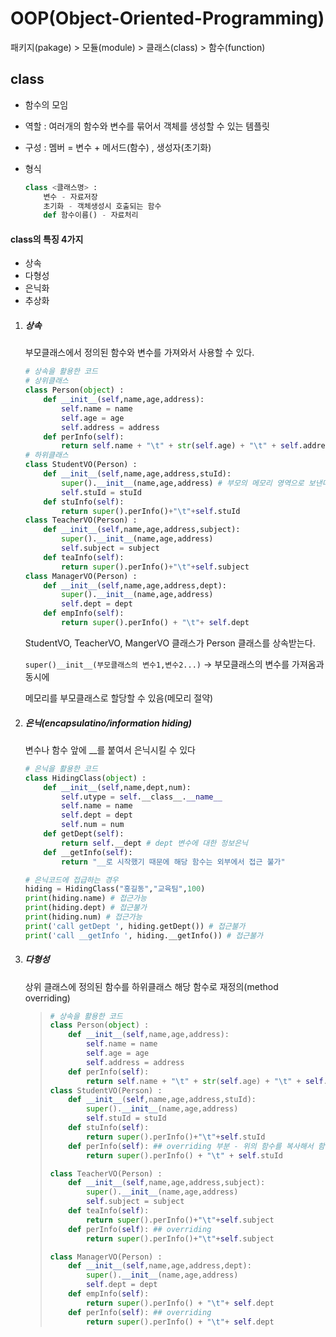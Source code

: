 # OOP(Object-Oriented-Programming)

패키지(pakage) > 모듈(module) > 클래스(class) > 함수(function)



## class

- 함수의 모임

- 역할 : 여러개의 함수와 변수를 묶어서 객체를 생성할 수 있는 템플릿

- 구성 : 멤버 = 변수 + 메서드(함수) , 생성자(초기화)

- 형식

  ```python
  class <클래스명> :
      변수 - 자료저장
      초기화 - 객체생성시 호출되는 함수
      def 함수이름() - 자료처리
  ```

   

#### class의 특징 4가지

- 상속
- 다형성
- 은닉화
- 추상화



1. ##### 상속

   부모클래스에서 정의된 함수와 변수를 가져와서 사용할 수 있다.

   ```python
   # 상속을 활용한 코드
   # 상위클래스
   class Person(object) :
       def __init__(self,name,age,address):
           self.name = name
           self.age = age
           self.address = address
       def perInfo(self):
           return self.name + "\t" + str(self.age) + "\t" + self.address
   # 하위클래스 
   class StudentVO(Person) :
       def __init__(self,name,age,address,stuId):
           super().__init__(name,age,address) # 부모의 메모리 영역으로 보낸다
           self.stuId = stuId
       def stuInfo(self):
           return super().perInfo()+"\t"+self.stuId
   class TeacherVO(Person) :
       def __init__(self,name,age,address,subject):
           super().__init__(name,age,address)
           self.subject = subject
       def teaInfo(self):
           return super().perInfo()+"\t"+self.subject
   class ManagerVO(Person) :
       def __init__(self,name,age,address,dept):
           super().__init__(name,age,address)
           self.dept = dept
       def empInfo(self):
           return super().perInfo() + "\t"+ self.dept
   ```

   StudentVO, TeacherVO, MangerVO 클래스가 Person 클래스를 상속받는다.

   `super()__init__(부모클래스의 변수1,변수2...)` -> 부모클래스의 변수를 가져옴과 동시에

   메모리를 부모클래스로 할당할 수 있음(메모리 절약)



2. ##### 은닉(encapsulatino/information hiding)

   변수나 함수 앞에 __를 붙여서 은닉시킬 수 있다

   ```python
   # 은닉을 활용한 코드
   class HidingClass(object) :
       def __init__(self,name,dept,num):
           self.utype = self.__class__.__name__
           self.name = name
           self.dept = dept
           self.num = num
       def getDept(self):
           return self.__dept # dept 변수에 대한 정보은닉
       def __getInfo(self):
           return "__로 시작했기 때문에 해당 함수는 외부에서 접근 불가"
   ```

   ```python
   # 은닉코드에 접급하는 경우
   hiding = HidingClass("홍길동","교육팀",100)
   print(hiding.name) # 접근가능
   print(hiding.dept) # 접근불가
   print(hiding.num) # 접근가능
   print('call getDept ', hiding.getDept()) # 접근불가
   print('call __getInfo ', hiding.__getInfo()) # 접근불가
   
   ```



3. ##### 다형성

   상위 클래스에 정의된 함수를 하위클래스 해당 함수로 재정의(method overriding)

   > ```python
   > # 상속을 활용한 코드
   > class Person(object) :
   >     def __init__(self,name,age,address):
   >         self.name = name
   >         self.age = age
   >         self.address = address
   >     def perInfo(self):
   >         return self.name + "\t" + str(self.age) + "\t" + self.address
   > class StudentVO(Person) :
   >     def __init__(self,name,age,address,stuId):
   >         super().__init__(name,age,address) 
   >         self.stuId = stuId
   >     def stuInfo(self):
   >         return super().perInfo()+"\t"+self.stuId
   >     def perInfo(self): ## overriding 부분 - 위의 함수를 복사해서 함수명만 변경
   >         return super().perInfo() + "\t" + self.stuId
   > 
   > class TeacherVO(Person) :
   >     def __init__(self,name,age,address,subject):
   >         super().__init__(name,age,address)
   >         self.subject = subject
   >     def teaInfo(self):
   >         return super().perInfo()+"\t"+self.subject
   >     def perInfo(self): ## overriding
   >         return super().perInfo()+"\t"+self.subject
   > 
   > class ManagerVO(Person) :
   >     def __init__(self,name,age,address,dept):
   >         super().__init__(name,age,address)
   >         self.dept = dept
   >     def empInfo(self):
   >         return super().perInfo() + "\t"+ self.dept
   >     def perInfo(self): ## overriding
   >         return super().perInfo() + "\t"+ self.dept
   > ```

   

   

